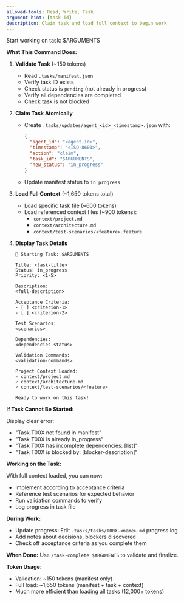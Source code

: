 ```yaml
---
allowed-tools: Read, Write, Task
argument-hint: [task-id]
description: Claim task and load full context to begin work
---
```


Start working on task: $ARGUMENTS

**What This Command Does:**

1. **Validate Task** (~150 tokens)
   - Read `.tasks/manifest.json`
   - Verify task ID exists
   - Check status is `pending` (not already in progress)
   - Verify all dependencies are completed
   - Check task is not blocked

2. **Claim Task Atomically**
   - Create `.tasks/updates/agent_<id>_<timestamp>.json` with:
     ```json
     {
       "agent_id": "<agent-id>",
       "timestamp": "<ISO-8601>",
       "action": "claim",
       "task_id": "$ARGUMENTS",
       "new_status": "in_progress"
     }
     ```
   - Update manifest status to `in_progress`

3. **Load Full Context** (~1,650 tokens total)
   - Load specific task file (~600 tokens)
   - Load referenced context files (~900 tokens):
     - `context/project.md`
     - `context/architecture.md`
     - `context/test-scenarios/<feature>.feature`

4. **Display Task Details**
   ```
   🚀 Starting Task: $ARGUMENTS

   Title: <task-title>
   Status: in_progress
   Priority: <1-5>

   Description:
   <full-description>

   Acceptance Criteria:
   - [ ] <criterion-1>
   - [ ] <criterion-2>

   Test Scenarios:
   <scenarios>

   Dependencies:
   <dependencies-status>

   Validation Commands:
   <validation-commands>

   Project Context Loaded:
   ✓ context/project.md
   ✓ context/architecture.md
   ✓ context/test-scenarios/<feature>

   Ready to work on this task!
   ```

**If Task Cannot Be Started:**

Display clear error:
- "Task T00X not found in manifest"
- "Task T00X is already in_progress"
- "Task T00X has incomplete dependencies: [list]"
- "Task T00X is blocked by: [blocker-description]"

**Working on the Task:**

With full context loaded, you can now:
- Implement according to acceptance criteria
- Reference test scenarios for expected behavior
- Run validation commands to verify
- Log progress in task file

**During Work:**
- Update progress: Edit `.tasks/tasks/T00X-<name>.md` progress log
- Add notes about decisions, blockers discovered
- Check off acceptance criteria as you complete them

**When Done:**
Use `/task-complete $ARGUMENTS` to validate and finalize.

**Token Usage:**
- Validation: ~150 tokens (manifest only)
- Full load: ~1,650 tokens (manifest + task + context)
- Much more efficient than loading all tasks (12,000+ tokens)
